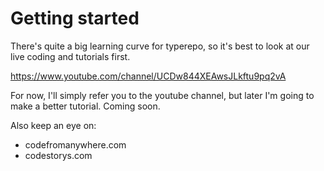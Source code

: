 # Getting started

There's quite a big learning curve for typerepo, so it's best to look at our live coding and tutorials first.

https://www.youtube.com/channel/UCDw844XEAwsJLkftu9pq2vA

For now, I'll simply refer you to the youtube channel, but later I'm going to make a better tutorial. Coming soon.

Also keep an eye on:

- codefromanywhere.com
- codestorys.com
